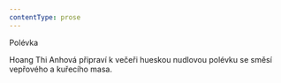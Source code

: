 ```yaml
---
contentType: prose
---
```


<section>

Polévka

Hoang Thi Anhová připraví k večeři hueskou nudlovou polévku se směsí vepřového a kuřecího masa.

</section>
